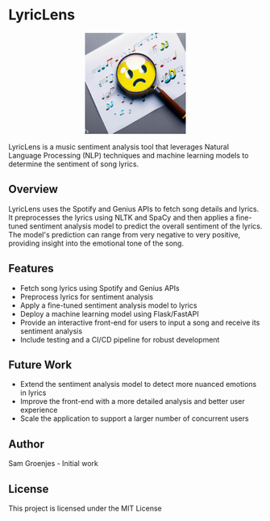 # LyricLens

<p align="center">
  <img src="lyriclens.jpg" alt="LyricLens Logo" width="200">
</p>

LyricLens is a music sentiment analysis tool that leverages Natural Language Processing (NLP) techniques and machine learning models to determine the sentiment of song lyrics. 

## Overview

LyricLens uses the Spotify and Genius APIs to fetch song details and lyrics. It preprocesses the lyrics using NLTK and SpaCy and then applies a fine-tuned sentiment analysis model to predict the overall sentiment of the lyrics. The model's prediction can range from very negative to very positive, providing insight into the emotional tone of the song.

## Features

- Fetch song lyrics using Spotify and Genius APIs
- Preprocess lyrics for sentiment analysis
- Apply a fine-tuned sentiment analysis model to lyrics
- Deploy a machine learning model using Flask/FastAPI
- Provide an interactive front-end for users to input a song and receive its sentiment analysis
- Include testing and a CI/CD pipeline for robust development

## Future Work

- Extend the sentiment analysis model to detect more nuanced emotions in lyrics
- Improve the front-end with a more detailed analysis and better user experience
- Scale the application to support a larger number of concurrent users

## Author

Sam Groenjes - Initial work

## License

This project is licensed under the MIT License

